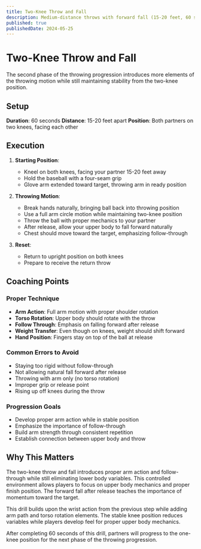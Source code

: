 ```yaml
---
title: Two-Knee Throw and Fall
description: Medium-distance throws with forward fall (15-20 feet, 60 seconds)
published: true
publishedDate: 2024-05-25
---
```


# Two-Knee Throw and Fall

The second phase of the throwing progression introduces more elements of the throwing motion while still maintaining stability from the two-knee position.

## Setup

**Duration**: 60 seconds
**Distance**: 15-20 feet apart
**Position**: Both partners on two knees, facing each other

## Execution

1. **Starting Position**:

   - Kneel on both knees, facing your partner 15-20 feet away
   - Hold the baseball with a four-seam grip
   - Glove arm extended toward target, throwing arm in ready position

2. **Throwing Motion**:

   - Break hands naturally, bringing ball back into throwing position
   - Use a full arm circle motion while maintaining two-knee position
   - Throw the ball with proper mechanics to your partner
   - After release, allow your upper body to fall forward naturally
   - Chest should move toward the target, emphasizing follow-through

3. **Reset**:
   - Return to upright position on both knees
   - Prepare to receive the return throw

## Coaching Points

### Proper Technique

- **Arm Action**: Full arm motion with proper shoulder rotation
- **Torso Rotation**: Upper body should rotate with the throw
- **Follow Through**: Emphasis on falling forward after release
- **Weight Transfer**: Even though on knees, weight should shift forward
- **Hand Position**: Fingers stay on top of the ball at release

### Common Errors to Avoid

- Staying too rigid without follow-through
- Not allowing natural fall forward after release
- Throwing with arm only (no torso rotation)
- Improper grip or release point
- Rising up off knees during the throw

### Progression Goals

- Develop proper arm action while in stable position
- Emphasize the importance of follow-through
- Build arm strength through consistent repetition
- Establish connection between upper body and throw

## Why This Matters

The two-knee throw and fall introduces proper arm action and follow-through while still eliminating lower body variables. This controlled environment allows players to focus on upper body mechanics and proper finish position. The forward fall after release teaches the importance of momentum toward the target.

This drill builds upon the wrist action from the previous step while adding arm path and torso rotation elements. The stable knee position reduces variables while players develop feel for proper upper body mechanics.

After completing 60 seconds of this drill, partners will progress to the one-knee position for the next phase of the throwing progression.
